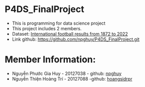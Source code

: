# P4DS_FinalProject
- This is programming for data science project
- This project includes 2 members.
- Dataset: [International football results from 1872 to 2022](https://www.kaggle.com/datasets/cashncarry/fifaworldranking)
- Link github: https://github.com/npghuy/P4DS_FinalProject.git

# Member Information:
- Nguyễn Phước Gia Huy - 20127038 - github: [npghuy](https://github.com/npghuy)
- Nguyễn Thiện Hoàng Trí - 20127088 -github: [hoangsidrpr](https://github.com/hoangsidrpr)

